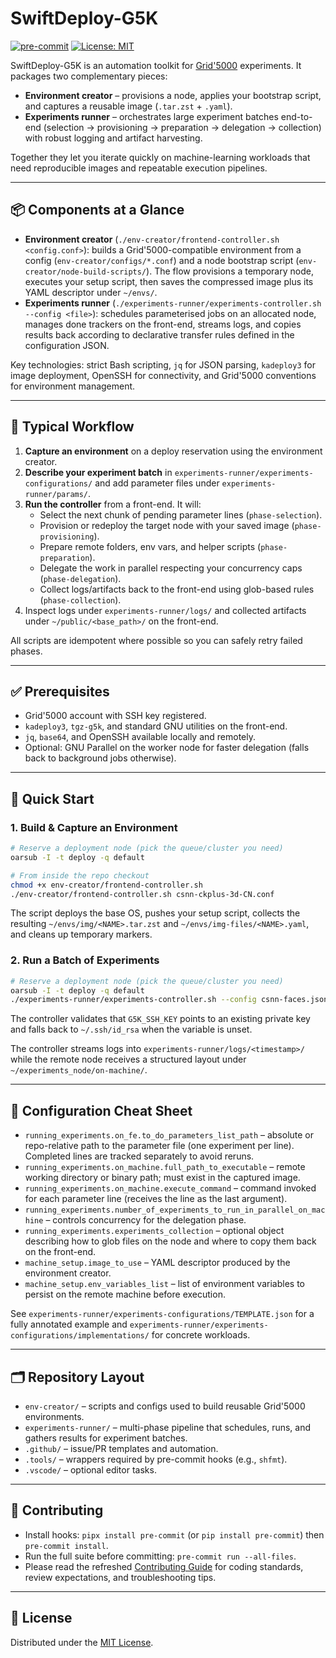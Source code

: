 # SwiftDeploy-G5K

[![pre-commit](https://img.shields.io/badge/pre--commit-enabled-brightgreen?logo=pre-commit&logoColor=white)](https://github.com/pre-commit/pre-commit)
[![License: MIT](https://img.shields.io/badge/License-MIT-yellow.svg)](https://opensource.org/licenses/MIT)

SwiftDeploy-G5K is an automation toolkit for [Grid'5000](https://www.grid5000.fr/) experiments. It packages two
complementary pieces:

- **Environment creator** – provisions a node, applies your bootstrap script, and captures a reusable image
  (`.tar.zst` + `.yaml`).
- **Experiments runner** – orchestrates large experiment batches end-to-end (selection → provisioning → preparation →
  delegation → collection) with robust logging and artifact harvesting.

Together they let you iterate quickly on machine-learning workloads that need reproducible images and repeatable
execution pipelines.

---

## 📦 Components at a Glance

- **Environment creator** (`./env-creator/frontend-controller.sh <config.conf>`): builds a Grid'5000-compatible
  environment from a config (`env-creator/configs/*.conf`) and a node bootstrap script
  (`env-creator/node-build-scripts/`). The flow provisions a temporary node, executes your setup script, then saves the
  compressed image plus its YAML descriptor under `~/envs/`.
- **Experiments runner** (`./experiments-runner/experiments-controller.sh --config <file>`): schedules parameterised
  jobs on an allocated node, manages done trackers on the front-end, streams logs, and copies results back according to
  declarative transfer rules defined in the configuration JSON.

Key technologies: strict Bash scripting, `jq` for JSON parsing, `kadeploy3` for image deployment, OpenSSH for
connectivity, and Grid'5000 conventions for environment management.

---

## 🧭 Typical Workflow

1. **Capture an environment** on a deploy reservation using the environment creator.
2. **Describe your experiment batch** in `experiments-runner/experiments-configurations/` and add parameter files under
   `experiments-runner/params/`.
3. **Run the controller** from a front-end. It will:
   - Select the next chunk of pending parameter lines (`phase-selection`).
   - Provision or redeploy the target node with your saved image (`phase-provisioning`).
   - Prepare remote folders, env vars, and helper scripts (`phase-preparation`).
   - Delegate the work in parallel respecting your concurrency caps (`phase-delegation`).
   - Collect logs/artifacts back to the front-end using glob-based rules (`phase-collection`).
4. Inspect logs under `experiments-runner/logs/` and collected artifacts under `~/public/<base_path>/` on the front-end.

All scripts are idempotent where possible so you can safely retry failed phases.

---

## ✅ Prerequisites

- Grid'5000 account with SSH key registered.
- `kadeploy3`, `tgz-g5k`, and standard GNU utilities on the front-end.
- `jq`, `base64`, and OpenSSH available locally and remotely.
- Optional: GNU Parallel on the worker node for faster delegation (falls back to background jobs otherwise).

---

## 🚀 Quick Start

### 1. Build & Capture an Environment

```bash
# Reserve a deployment node (pick the queue/cluster you need)
oarsub -I -t deploy -q default

# From inside the repo checkout
chmod +x env-creator/frontend-controller.sh
./env-creator/frontend-controller.sh csnn-ckplus-3d-CN.conf
```

The script deploys the base OS, pushes your setup script, collects the resulting `~/envs/img/<NAME>.tar.zst` and
`~/envs/img-files/<NAME>.yaml`, and cleans up temporary markers.

### 2. Run a Batch of Experiments

```bash
# Reserve a deployment node (pick the queue/cluster you need)
oarsub -I -t deploy -q default
./experiments-runner/experiments-controller.sh --config csnn-faces.json --verbose
```

The controller validates that `G5K_SSH_KEY` points to an existing private key and falls back to `~/.ssh/id_rsa` when the
variable is unset.

The controller streams logs into `experiments-runner/logs/<timestamp>/` while the remote node receives a structured
layout under `~/experiments_node/on-machine/`.

---

## 🧾 Configuration Cheat Sheet

- `running_experiments.on_fe.to_do_parameters_list_path` – absolute or repo-relative path to the parameter file (one
  experiment per line). Completed lines are tracked separately to avoid reruns.
- `running_experiments.on_machine.full_path_to_executable` – remote working directory or binary path; must exist in the
  captured image.
- `running_experiments.on_machine.execute_command` – command invoked for each parameter line (receives the line as the
  last argument).
- `running_experiments.number_of_experiments_to_run_in_parallel_on_machine` – controls concurrency for the delegation
  phase.
- `running_experiments.experiments_collection` – optional object describing how to glob files on the node and where to
  copy them back on the front-end.
- `machine_setup.image_to_use` – YAML descriptor produced by the environment creator.
- `machine_setup.env_variables_list` – list of environment variables to persist on the remote machine before execution.

See `experiments-runner/experiments-configurations/TEMPLATE.json` for a fully annotated example and
`experiments-runner/experiments-configurations/implementations/` for concrete workloads.

---

## 🗂️ Repository Layout

- `env-creator/` – scripts and configs used to build reusable Grid'5000 environments.
- `experiments-runner/` – multi-phase pipeline that schedules, runs, and gathers results for experiment batches.
- `.github/` – issue/PR templates and automation.
- `.tools/` – wrappers required by pre-commit hooks (e.g., `shfmt`).
- `.vscode/` – optional editor tasks.

---

## 🤝 Contributing

- Install hooks: `pipx install pre-commit` (or `pip install pre-commit`) then `pre-commit install`.
- Run the full suite before committing: `pre-commit run --all-files`.
- Please read the refreshed [Contributing Guide](./CONTRIBUTING.md) for coding standards, review expectations, and
  troubleshooting tips.

---

## 📄 License

Distributed under the [MIT License](./LICENSE).
